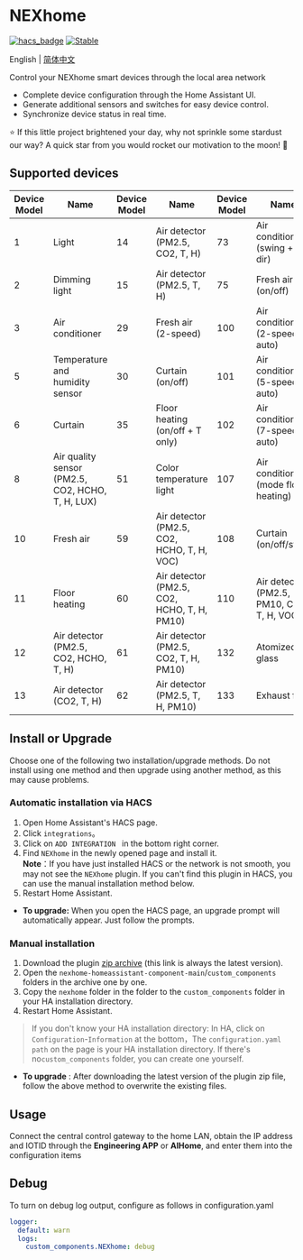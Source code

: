 # NEXhome
[![hacs_badge](https://img.shields.io/badge/HACS-Default-orange.svg)](https://github.com/hacs/integration)
[![Stable](https://img.shields.io/github/v/release/nexhome-org/nexhome-homeassistant-component)](https://github.com/nexhome-org/nexhome-homeassistant-component/releases/latest)

English | [简体中文](https://github.com/nexhome-org/nexhome-homeassistant-component/blob/main/README.zh-CN.md)

Control your NEXhome smart devices through the local area network

- Complete device configuration through the Home Assistant UI.
- Generate additional sensors and switches for easy device control.
- Synchronize device status in real time.

⭐ If this little project brightened your day, why not sprinkle some stardust our way? A quick star from you would rocket our motivation to the moon! 🚀

## Supported devices

| Device Model | Name                                       | Device Model | Name                                        | Device Model | Name                                        |
|--------------|--------------------------------------------|--------------|---------------------------------------------|--------------|---------------------------------------------|
| 1            | Light                                      | 14           | Air detector (PM2.5, CO2, T, H)             | 73           | Air conditioner (swing + 3-dir)             |
| 2            | Dimming light                              | 15           | Air detector (PM2.5, T, H)                  | 75           | Fresh air (on/off)                          |
| 3            | Air conditioner                            | 29           | Fresh air (2-speed)                         | 100          | Air conditioner (2-speed + auto)            |
| 5            | Temperature and humidity sensor            | 30           | Curtain (on/off)                            | 101          | Air conditioner (5-speed + auto)            |
| 6            | Curtain                                    | 35           | Floor heating (on/off + T only)             | 102          | Air conditioner (7-speed + auto)            |
| 8            | Air quality sensor (PM2.5, CO2, HCHO, T, H, LUX) | 51      | Color temperature light                     | 107          | Air conditioner (mode floor heating)        |
| 10           | Fresh air                                  | 59           | Air detector (PM2.5, CO2, HCHO, T, H, VOC)  | 108          | Curtain (on/off/stop)                       |
| 11           | Floor heating                              | 60           | Air detector (PM2.5, CO2, HCHO, T, H, PM10) | 110          | Air detector (PM2.5, PM10, CO2, T, H, VOC)  |
| 12           | Air detector (PM2.5, CO2, HCHO, T, H)      | 61           | Air detector (PM2.5, CO2, T, H, PM10)       | 132          | Atomized glass                              |
| 13           | Air detector (CO2, T, H)                   | 62           | Air detector (PM2.5, T, H, PM10)            | 133          | Exhaust fan                                 |

## Install or Upgrade

Choose one of the following two installation/upgrade methods.
Do not install using one method and then upgrade using another method, as this may cause problems.

### Automatic installation via HACS

1. Open Home Assistant's HACS page.
2. Click `integrations`。
3. Click on `ADD INTEGRATION ` in the bottom right corner.
4. Find `NEXhome` in the newly opened page and install it.  
   **Note**：If you have just installed HACS or the network is not smooth, you may not see the `NEXhome` plugin.
If you can't find this plugin in HACS, you can use the manual installation method below.
5. Restart Home Assistant.

- **To upgrade:** When you open the HACS page, an upgrade prompt will automatically appear. Just follow the prompts.

### Manual installation
1. Download the plugin [zip archive](https://github.com/nexhome-org/nexhome-homeassistant-component/archive/refs/heads/main.zip) (this link is always the latest version).
2. Open the `nexhome-homeassistant-component-main`/`custom_components` folders in the archive one by one.
3. Copy the `nexhome` folder in the folder to the `custom_components` folder in your HA installation directory.
4. Restart Home Assistant.

> If you don't know your HA installation directory: In HA, click on `Configuration`-`Information` at the bottom，The `configuration.yaml path` on the page is your HA installation directory. 
> If there's no`custom_components` folder, you can create one yourself.

- **To upgrade** : After downloading the latest version of the plugin zip file, follow the above method to overwrite the existing files.

## Usage
Connect the central control gateway to the home LAN, obtain the IP address and IOTID through the **Engineering APP** or **AIHome**, and enter them into the configuration items

## Debug
To turn on debug log output, configure as follows in configuration.yaml
```yaml
logger:
  default: warn
  logs:
    custom_components.NEXhome: debug
```
